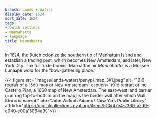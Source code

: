 ```yaml
---
branch: Lands + Waters
display_date: 1624
sort_date: 1624
tags:
- Dutch settlers
- Mannahatta
- language
title: Mannahatta
---
```


In 1624, the Dutch colonize the southern tip of Manhattan Island and establish a trading post, which becomes New Amsterdam, and later, New York City. The fur trade booms. Manhattan, or *Mannahatta*, is a Munsee Lunaape word for the “bow-gathering place.”

{{< figure src="images/lands-waters/psnypl_map_301.jpeg" alt="1916 redraft of a 1660 map of New Amsterdam" caption="1916 redraft of the Castello Plan, a 1660 map of New Amsterdam. The east-west land barrier (running top-to-bottom on the map) is the border wall after which Wall Street is named." attr="John Wolcott Adams / New York Public Library" attrlink="https://digitalcollections.nypl.org/items/510d47e4-7369-a3d9-e040-e00a18064a99">}}

<!--
{{< figure src="images/lands-waters/mannahatta.jpg" alt="map of mannahatta, named New Amsterdam" caption="Plan for Manhattan by John Wolcott Adams issued in 1916." attr="New York Public Library" attrlink="https://digitalcollections.nypl.org/items/510d47e4-7369-a3d9-e040-e00a18064a99">}}
-->